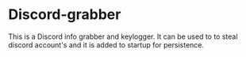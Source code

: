 # Discord-grabber
This is a Discord info grabber and keylogger. It can be used to to steal discord account's and it is added to startup for persistence.
